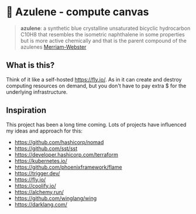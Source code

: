 # 🔷 Azulene - compute canvas

> **azulene**: a synthetic blue crystalline unsaturated bicyclic hydrocarbon C10H8 that resembles the isometric naphthalene in some properties but is more active chemically and that is the parent compound of the azulenes [Merriam-Webster](https://www.merriam-webster.com/dictionary/azulene)

## What is this?

Think of it like a self-hosted https://fly.io/. As in it can create and destroy computing resources on demand, but you don't have to pay extra
$ for the underlying infrastructure.

## Inspiration

This project has been a long time coming. Lots of projects have influenced my ideas and approach for this:

- https://github.com/hashicorp/nomad
- https://github.com/sst/sst
- https://developer.hashicorp.com/terraform
- https://kubernetes.io/
- https://github.com/phoenixframework/flame
- https://trigger.dev/
- https://fly.io/
- https://coolify.io/
- https://alchemy.run/
- https://github.com/winglang/wing
- https://darklang.com/
